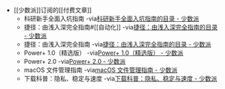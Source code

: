 - [[少数派]]订阅的[[付费文章]]
    - 科研新手全面入坑指南
-via[科研新手全面入坑指南的目录 - 少数派](https://sspai.com/series/75/list)
    - 捷径：由浅入深完全指南#[[自动化]]
-via[捷径：由浅入深完全指南的目录 - 少数派](https://sspai.com/series/68/list)
    - 捷径：由浅入深完全指南
-via[捷径：由浅入深完全指南的目录 - 少数派](https://sspai.com/series/68/list)
    - Power+ 1.0（精选版）
-via[Power+ 1.0（精选版） - 少数派](https://sspai.com/series/9)
    - Power+ 2.0
-via[Power+ 2.0 - 少数派](https://sspai.com/series/70)
    - macOS 文件管理指南
-via[macOS 文件管理指南 - 少数派](https://sspai.com/series/76)
    - 下载科普：隐私、稳定与速度
-via[下载科普：隐私、稳定与速度 - 少数派](https://sspai.com/series/25)
